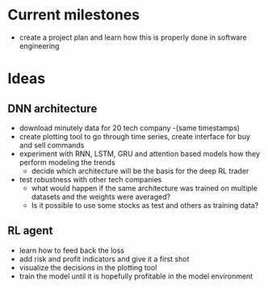 # Current milestones
* create a project plan and learn how this is properly done in software engineering

# Ideas

## DNN architecture
* download minutely data for 20 tech company -(same timestamps)
* create plotting tool to go through time series, create interface for buy and sell commands
* experiment with RNN, LSTM, GRU and attention based models how they perform modeling the trends
  * decide which architecture will be the basis for the deep RL trader
* test robustness with other tech companies
  * what would happen if the same architecture was trained on multiple datasets and the weights were averaged?
  * Is it possible to use some stocks as test and others as training data?

## RL agent
* learn how to feed back the loss
* add risk and profit indicators and give it a first shot
* visualize the decisions in the plotting tool
* train the model until it is hopefully profitable in the model environment

